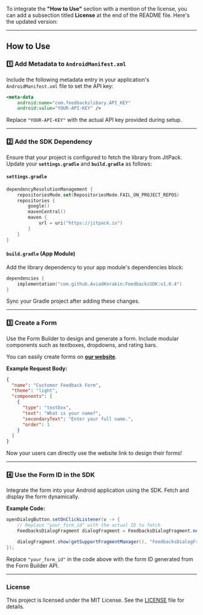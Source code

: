 To integrate the **"How to Use"** section with a mention of the license, you can add a subsection titled **License** at the end of the README file. Here's the updated version:

---

## How to Use

### 1️⃣ Add Metadata to `AndroidManifest.xml`

Include the following metadata entry in your application's `AndroidManifest.xml` file to set the API key:

```xml
<meta-data
    android:name="com.feedbackslibary.API_KEY"
    android:value="YOUR-API-KEY" />
```

Replace `"YOUR-API-KEY"` with the actual API key provided during setup.

---

### 2️⃣ Add the SDK Dependency

Ensure that your project is configured to fetch the library from JitPack. Update your **`settings.gradle`** and **`build.gradle`** as follows:

#### **`settings.gradle`**
```kotlin
dependencyResolutionManagement {
    repositoriesMode.set(RepositoriesMode.FAIL_ON_PROJECT_REPOS)
    repositories {
        google()
        mavenCentral()
        maven {
            url = uri("https://jitpack.io")
        }
    }
}
```

#### **`build.gradle` (App Module)**
Add the library dependency to your app module's dependencies block:
```kotlin
dependencies {
    implementation("com.github.AviadKorakin:FeedbacksSDK:v1.0.4")
}
```

Sync your Gradle project after adding these changes.

---

### 3️⃣ Create a Form

Use the Form Builder to design and generate a form. Include modular components such as textboxes, dropdowns, and rating bars.

You can easily create forms on **[our website](https://formgeneratorapi.onrender.com/)**.

**Example Request Body:**
```json
{
  "name": "Customer Feedback Form",
  "theme": "light",
  "components": [
    {
      "type": "textbox",
      "text": "What is your name?",
      "secondaryText": "Enter your full name.",
      "order": 1
    }
  ]
}
```

Now your users can directly use the website link to design their forms!

---

### 4️⃣ Use the Form ID in the SDK

Integrate the form into your Android application using the SDK. Fetch and display the form dynamically.

**Example Code:**
```java
openDialogButton.setOnClickListener(v -> {
    // Replace "your_form_id" with the actual ID to fetch
    FeedbacksDialogFragment dialogFragment = FeedbacksDialogFragment.newInstance("your_form_id");

    dialogFragment.show(getSupportFragmentManager(), "FeedbacksDialogFragment");
});
```

Replace `"your_form_id"` in the code above with the form ID generated from the Form Builder API.

---

### License

This project is licensed under the MIT License. See the [LICENSE](./LICENSE) file for details.
